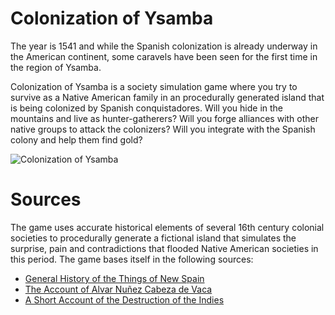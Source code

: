 # Colonization of Ysamba

The year is 1541 and while the Spanish colonization is already underway in the American continent, some caravels have been seen for the first time in the region of Ysamba.

Colonization of Ysamba is a society simulation game where you try to survive as a Native American family in an procedurally generated island that is being colonized by Spanish conquistadores. Will you hide in the mountains and live as hunter-gatherers? Will you forge alliances with other native groups to attack the colonizers? Will you integrate with the Spanish colony and help them find gold?

![Colonization of Ysamba](public/ysamba.png)

# Sources

The game uses accurate historical elements of several 16th century colonial societies to procedurally generate a fictional island that simulates the surprise, pain and contradictions that flooded Native American societies in this period. The game bases itself in the following sources:

- [General History of the Things of New Spain](https://en.wikipedia.org/wiki/Florentine_Codex)
- [The Account of Alvar Nuñez Cabeza de Vaca](https://en.wikipedia.org/wiki/%C3%81lvar_N%C3%BA%C3%B1ez_Cabeza_de_Vaca#La_relaci%C3%B3n_de_%C3%81lvar_N%C3%BA%C3%B1ez_Cabeza_de_Vaca)
- [A Short Account of the Destruction of the Indies](https://en.wikipedia.org/wiki/A_Short_Account_of_the_Destruction_of_the_Indies)
